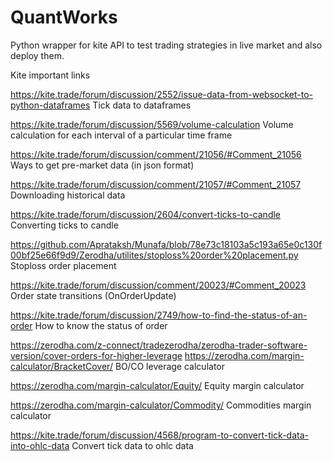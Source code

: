 # QuantWorks
Python wrapper for kite API to test trading strategies in live market and also deploy them.


Kite important links

https://kite.trade/forum/discussion/2552/issue-data-from-websocket-to-python-dataframes
Tick data to dataframes 

https://kite.trade/forum/discussion/5569/volume-calculation
Volume calculation for each interval of a particular time frame

https://kite.trade/forum/discussion/comment/21056/#Comment_21056
Ways to get pre-market data (in json format)

https://kite.trade/forum/discussion/comment/21057/#Comment_21057
Downloading historical data

https://kite.trade/forum/discussion/2604/convert-ticks-to-candle
Converting ticks to candle

https://github.com/Aprataksh/Munafa/blob/78e73c18103a5c193a65e0c130f00bf25e66f9d9/Zerodha/utilites/stoploss%20order%20placement.py
Stoploss order placement

https://kite.trade/forum/discussion/comment/20023/#Comment_20023
Order state transitions (OnOrderUpdate)

https://kite.trade/forum/discussion/2749/how-to-find-the-status-of-an-order
How to know the status of order

https://zerodha.com/z-connect/tradezerodha/zerodha-trader-software-version/cover-orders-for-higher-leverage
https://zerodha.com/margin-calculator/BracketCover/
BO/CO leverage calculator

https://zerodha.com/margin-calculator/Equity/
Equity margin calculator

https://zerodha.com/margin-calculator/Commodity/
Commodities margin calculator

https://kite.trade/forum/discussion/4568/program-to-convert-tick-data-into-ohlc-data
Convert tick data to ohlc data



